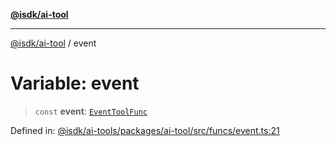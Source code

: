 [**@isdk/ai-tool**](../README.md)

***

[@isdk/ai-tool](../globals.md) / event

# Variable: event

> `const` **event**: [`EventToolFunc`](../classes/EventToolFunc.md)

Defined in: [@isdk/ai-tools/packages/ai-tool/src/funcs/event.ts:21](https://github.com/isdk/ai-tool.js/blob/4ebf370aaec9c78535cb40ffc19656d7bddcb145/src/funcs/event.ts#L21)
